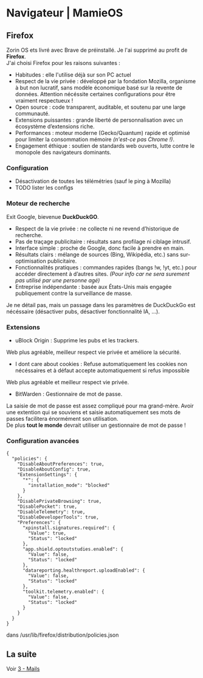 # Navigateur | MamieOS

## Firefox

Zorin OS ets livré avec Brave de préinstallé. Je l'ai supprimé au profit de **Firefox**.  
J'ai choisi Firefox pour les raisons suivantes :
* Habitudes : elle l'utilise déjà sur son PC actuel
* Respect de la vie privée : développé par la fondation Mozilla, organisme à but non lucratif, sans modèle économique basé sur la revente de données. Attention nécéssite certaines configurations pour être vraiment respectueux !
* Open source : code transparent, auditable, et soutenu par une large communauté.
* Extensions puissantes : grande liberté de personnalisation avec un écosystème d’extensions riche.
* Performances : moteur moderne (Gecko/Quantum) rapide et optimisé pour limiter la consommation mémoire *(n'est-ce pas Chrome !)*.
* Engagement éthique : soutien de standards web ouverts, lutte contre le monopole des navigateurs dominants.

### Configuration

* Désactivation de toutes les télémétries (sauf le ping à Mozilla)
* TODO lister les configs

### Moteur de recherche

Exit Google, bievenue **DuckDuckGO**.  
* Respect de la vie privée : ne collecte ni ne revend d’historique de recherche.
* Pas de traçage publicitaire : résultats sans profilage ni ciblage intrusif.
* Interface simple : proche de Google, donc facile à prendre en main.
* Résultats clairs : mélange de sources (Bing, Wikipédia, etc.) sans sur-optimisation publicitaire.
* Fonctionnalités pratiques : commandes rapides (bangs !w, !yt, etc.) pour accéder directement à d’autres sites. *(Pour info car ne sera surement pas utilisé par une personne agé)*
* Entreprise indépendante : basée aux États-Unis mais engagée publiquement contre la surveillance de masse.

Je ne détail pas, mais un passage dans les paramètres de DuckDuckGo est nécéssaire (désactiver pubs, désactiver fonctionnalité IA, ...).

### Extensions

* uBlock Origin : Supprime les pubs et les trackers.

Web plus agréable, meilleur respect vie privée et améliore la sécurité.
* I dont care about cookies : Refuse automatiquement les cookies non nécéssaires et à défaut accepte automatiquement si refus impossible

Web plus agréable et meilleur respect vie privée.
* BitWarden : Gestionnaire de mot de passe.

La saisie de mot de passe est assez compliqué pour ma grand-mère. Avoir une extention qui se souviens et saisie automatiquement ses mots de passes facilitera énormément son utilisation.  
De plus **tout le monde** devrait utiliser un gestionnaire de mot de passe !

### Configuration avancées

```
{
  "policies": {
    "DisableAboutPreferences": true,
    "DisableAboutConfig": true,
    "ExtensionSettings": {
      "*": {
        "installation_mode": "blocked"
      }
    },
    "DisablePrivateBrowsing": true,
    "DisablePocket": true,
    "DisableTelemetry": true,
    "DisableDeveloperTools": true,
    "Preferences": {
      "xpinstall.signatures.required": {
        "Value": true,
        "Status": "locked"
      },
      "app.shield.optoutstudies.enabled": {
        "Value": false,
        "Status": "locked"
      },
      "datareporting.healthreport.uploadEnabled": {
        "Value": false,
        "Status": "locked"
      },
      "toolkit.telemetry.enabled": {
        "Value": false,
        "Status": "locked"
      }
    }
  }
}
```

dans /usr/lib/firefox/distribution/policies.json

## La suite

Voir [3 - Mails](../3%20-%20Mails/README.md)
